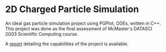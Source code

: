 # 2D Charged Particle Simulation

An ideal gas particle simulation project using PGPlot, ODEs, written in C++. This project was done as the final assessment of McMaster's DATASCI 2G03 Scientific Computing course.

A [report](report.pdf) detailing the capabilities of the project is available.
